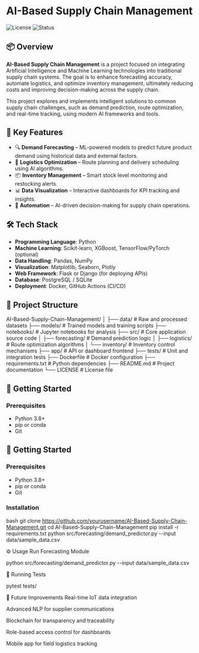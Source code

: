 # AI-Based Supply Chain Management

![License](https://img.shields.io/badge/license-MIT-blue.svg)
![Status](https://img.shields.io/badge/status-in--progress-yellow)

## 📦 Overview

**AI-Based Supply Chain Management** is a project focused on integrating Artificial Intelligence and Machine Learning technologies into traditional supply chain systems. The goal is to enhance forecasting accuracy, automate logistics, and optimize inventory management, ultimately reducing costs and improving decision-making across the supply chain.

This project explores and implements intelligent solutions to common supply chain challenges, such as demand prediction, route optimization, and real-time tracking, using modern AI frameworks and tools.

## 🧠 Key Features

- 🔍 **Demand Forecasting** – ML-powered models to predict future product demand using historical data and external factors.
- 🚚 **Logistics Optimization** – Route planning and delivery scheduling using AI algorithms.
- 📦 **Inventory Management** – Smart stock level monitoring and restocking alerts.
- 📊 **Data Visualization** – Interactive dashboards for KPI tracking and insights.
- 🤖 **Automation** – AI-driven decision-making for supply chain operations.

## 🛠️ Tech Stack

- **Programming Language**: Python
- **Machine Learning**: Scikit-learn, XGBoost, TensorFlow/PyTorch (optional)
- **Data Handling**: Pandas, NumPy
- **Visualization**: Matplotlib, Seaborn, Plotly
- **Web Framework**: Flask or Django (for deploying APIs)
- **Database**: PostgreSQL / SQLite
- **Deployment**: Docker, GitHub Actions (CI/CD)

## 📁 Project Structure

AI-Based-Supply-Chain-Management/
│
├── data/ # Raw and processed datasets
├── models/ # Trained models and training scripts
├── notebooks/ # Jupyter notebooks for analysis
├── src/ # Core application source code
│ ├── forecasting/ # Demand prediction logic
│ ├── logistics/ # Route optimization algorithms
│ └── inventory/ # Inventory control mechanisms
├── app/ # API or dashboard frontend
├── tests/ # Unit and integration tests
├── Dockerfile # Docker configuration
├── requirements.txt # Python dependencies
├── README.md # Project documentation
└── LICENSE # License file



## 🚀 Getting Started

### Prerequisites

- Python 3.8+
- pip or conda
- Git


## 🚀 Getting Started

### Prerequisites

- Python 3.8+
- pip or conda
- Git

### Installation

bash
git clone https://github.com/yourusername/AI-Based-Supply-Chain-Management.git
cd AI-Based-Supply-Chain-Management
pip install -r requirements.txt
python src/forecasting/demand_predictor.py --input data/sample_data.csv

⚙️ Usage
Run Forecasting Module

python src/forecasting/demand_predictor.py --input data/sample_data.csv

🧪 Running Tests

pytest tests/

🌱 Future Improvements
Real-time IoT data integration

Advanced NLP for supplier communications

Blockchain for transparency and traceability

Role-based access control for dashboards

Mobile app for field logistics tracking
